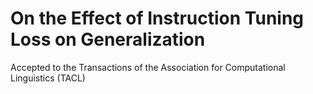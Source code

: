 # On the Effect of Instruction Tuning Loss on Generalization
Accepted to the Transactions of the Association for Computational Linguistics (TACL)
